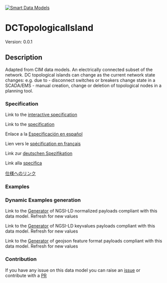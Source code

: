 [![Smart Data Models](https://smartdatamodels.org/wp-content/uploads/2022/01/SmartDataModels_logo.png "Logo")](https://smartdatamodels.org)
# DCTopologicalIsland
Version: 0.0.1

## Description 

Adapted from CIM data models. An electrically connected subset of the network. DC topological islands can change as the current network state changes: e.g. due to  - disconnect switches or breakers change state in a SCADA/EMS - manual creation, change or deletion of topological nodes in a planning tool.
### Specification

Link to the [interactive specification](https://swagger.lab.fiware.org/?url=https://smart-data-models.github.io/dataModel.EnergyCIM/DCTopologicalIsland/swagger.yaml)

Link to the [specification](https://github.com/smart-data-models/dataModel.EnergyCIM/blob/master/DCTopologicalIsland/doc/spec.md)

Enlace a la [Especificación en español](https://github.com/smart-data-models/dataModel.EnergyCIM/blob/master/DCTopologicalIsland/doc/spec_ES.md)

Lien vers le [spécification en français](https://github.com/smart-data-models/dataModel.EnergyCIM/blob/master/DCTopologicalIsland/doc/spec_FR.md)

Link zur [deutschen Spezifikation](https://github.com/smart-data-models/dataModel.EnergyCIM/blob/master/DCTopologicalIsland/doc/spec_DE.md)

Link alla [specifica](https://github.com/smart-data-models/dataModel.EnergyCIM/blob/master/DCTopologicalIsland/doc/spec_IT.md)

[仕様へのリンク](https://github.com/smart-data-models/dataModel.EnergyCIM/blob/master/DCTopologicalIsland/doc/spec_JA.md)
### Examples
### Dynamic Examples generation

Link to the [Generator](https://smartdatamodels.org/extra/ngsi-ld_generator.php?schemaUrl=https://raw.githubusercontent.com/smart-data-models/dataModel.EnergyCIM/master/DCTopologicalIsland/schema.json&email=info@smartdatamodels.org) of NGSI-LD normalized payloads compliant with this data model. Refresh for new values

Link to the [Generator](https://smartdatamodels.org/extra/ngsi-ld_generator_keyvalues.php?schemaUrl=https://raw.githubusercontent.com/smart-data-models/dataModel.EnergyCIM/master/DCTopologicalIsland/schema.json&email=info@smartdatamodels.org) of NGSI-LD keyvalues payloads compliant with this data model. Refresh for new values

Link to the [Generator](https://smartdatamodels.org/extra/geojson_features_generator.php?schemaUrl=https://raw.githubusercontent.com/smart-data-models/dataModel.EnergyCIM/master/DCTopologicalIsland/schema.json&email=info@smartdatamodels.org) of geojson feature format payloads compliant with this data model. Refresh for new values
### Contribution

 If you have any issue on this data model you can raise an [issue](https://github.com/smart-data-models/dataModel.EnergyCIM/issues)  or contribute with a [PR](https://github.com/smart-data-models/dataModel.EnergyCIM/pulls)